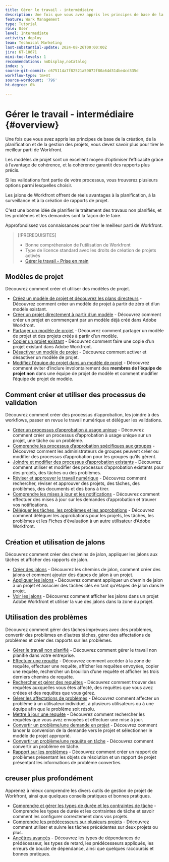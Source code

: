 ```yaml
---
title: Gérer le travail - intermédiaire
description: Une fois que vous avez appris les principes de base de la création, de la planification et de la gestion des projets, vous devez savoir plus pour tirer le meilleur parti de Workfront.
feature: Work Management
type: Tutorial
role: User
level: Intermediate
activity: deploy
team: Technical Marketing
last-substantial-update: 2024-08-26T00:00:00Z
jira: KT-10671
mini-toc-levels: 1
recommendations: noDisplay,noCatalog
index: y
source-git-commit: c675114a7f82521a59072f80a64d314be4cd335d
workflow-type: tm+mt
source-wordcount: '796'
ht-degree: 0%

---
```



# Gérer le travail - intermédiaire {#overview}

Une fois que vous avez appris les principes de base de la création, de la planification et de la gestion des projets, vous devez savoir plus pour tirer le meilleur parti de Workfront.

Les modèles de projet sont un excellent moyen d’optimiser l’efficacité grâce à l’avantage de cohérence, et la cohérence garantit des rapports plus précis.

Si les validations font partie de votre processus, vous trouverez plusieurs options parmi lesquelles choisir.

Les jalons de Workfront offrent de réels avantages à la planification, à la surveillance et à la création de rapports de projet.

C&#39;est une bonne idée de planifier le traitement des travaux non planifiés, et les problèmes et les demandes sont la façon de le faire.

Approfondissez vos connaissances pour tirer le meilleur parti de Workfront.

>[!PREREQUISITES]
>
>* Bonne compréhension de l’utilisation de Workfront
>* Type de licence standard avec les droits de création de projets activés
>* [Gérer le travail - Prise en main](https://experienceleague.adobe.com/?recommended=Workfront-U-1-2022.1.planners)


## Modèles de projet

Découvrez comment créer et utiliser des modèles de projet.

* [Créez un modèle de projet et découvrez les plans directeurs](create-a-project-template.md) - Découvrez comment créer un modèle de projet à partir de zéro et d’un modèle existant.
* [Créer un projet directement à partir d’un modèle](create-a-project-directly-from-a-template.md) - Découvrez comment créer un projet en commençant par un modèle déjà créé dans Adobe Workfront.
* [Partager un modèle de projet](share-a-project-template.md) - Découvrez comment partager un modèle de projet et des projets créés à partir d’un modèle.
* [Copier un projet existant](/help/manage-work/manage-projects/copy-an-existing-project.md) - Découvrez comment faire une copie d’un projet existant dans Adobe Workfront.
* [Désactiver un modèle de projet](deactivate-a-project-template.md) - Découvrez comment activer et désactiver un modèle de projet.
* [Modifiez l’équipe de projet dans un modèle de projet](edit-the-project-team-in-a-project-template.md) - Découvrez comment éviter d’inclure involontairement des **membres de l’équipe de projet non** dans une équipe de projet de modèle et comment modifier l’équipe de projet de modèle.

## Comment créer et utiliser des processus de validation

Découvrez comment créer des processus d’approbation, les joindre à des workflows, passer en revue le travail numérique et déléguer les validations.

* [Créer un processus d’approbation à usage unique](create-a-single-use-approval-process.md) - Découvrez comment créer un processus d’approbation à usage unique sur un projet, une tâche ou un problème.
* [Comprendre les processus d’approbation spécifiques aux groupes](group-specific-approval-processes.md) - Découvrez comment les administrateurs de groupes peuvent créer ou modifier des processus d’approbation pour les groupes qu’ils gèrent.
* [Joindre et modifier des processus d’approbation existants](attach-and-edit-existing-approval-processes.md) - Découvrez comment utiliser et modifier des processus d’approbation existants pour des projets, des tâches ou des problèmes.
* [Réviser et approuver le travail numérique](review-and-approve-digital-work.md) - Découvrez comment rechercher, réviser et approuver des projets, des tâches, des problèmes, des documents et des bons à tirer.
* [Comprendre les mises à jour et les notifications](understand-updates-and-notifications.md) - Découvrez comment effectuer des mises à jour sur les demandes d’approbation et trouver vos notifications.
* [Déléguer les tâches, les problèmes et les approbations](delegate-approvals.md) - Découvrez comment déléguer les approbations pour les projets, les tâches, les problèmes et les Fiches d’évaluation à un autre utilisateur d’Adobe Workfront.

## Création et utilisation de jalons

Découvrez comment créer des chemins de jalon, appliquer les jalons aux tâches et afficher des rapports de jalon.

* [Créer des jalons](creating-milestones.md) - Découvrez les chemins de jalon, comment créer des jalons et comment ajouter des étapes de jalon à un projet.
* [Appliquer les jalons](apply-milestones.md) - Découvrez comment appliquer un chemin de jalon à un projet et associer des tâches clés en tant qu’étapes de jalon dans le projet.
* [Voir les jalons](view-milestones.md) - Découvrez comment afficher les jalons dans un projet Adobe Workfront et utiliser la vue des jalons dans la zone du projet.

## Utilisation des problèmes

Découvrez comment gérer des tâches imprévues avec des problèmes, convertir des problèmes en d’autres tâches, gérer des affectations de problèmes et créer des rapports sur les problèmes.

* [Gérer le travail non planifié](handle-unplanned-work.md) - Découvrez comment gérer le travail non planifié dans votre entreprise.
* [Effectuer une requête](make-a-request.md) - Découvrez comment accéder à la zone de requête, effectuer une requête, afficher les requêtes envoyées, copier une requête, rechercher un brouillon d’une requête et afficher les trois derniers chemins de requête.
* [Rechercher et gérer des requêtes](find-requests.md) - Découvrez comment trouver des requêtes auxquelles vous êtes affecté, des requêtes que vous avez créées et des requêtes que vous gérez.
* [Gérer les affectations de problèmes](manage-issue-assignments.md) - Découvrez comment affecter un problème à un utilisateur individuel, à plusieurs utilisateurs ou à une équipe afin que le problème soit résolu.
* [Mettre à jour une requête](update-a-request.md) - Découvrez comment rechercher les requêtes que vous avez envoyées et effectuer une mise à jour.
* [Convertir un problème/une demande en projet](create-a-project-from-a-request.md) - Découvrez comment lancer la conversion de la demande vers le projet et sélectionner le modèle de projet approprié.
* [Convertir un problème/une requête en tâche](convert-issues-to-other-work-items.md) - Découvrez comment convertir un problème en tâche.
* [Rapport sur les problèmes](report-on-issues.md) - Découvrez comment créer un rapport de problèmes présentant les objets de résolution et un rapport de projet présentant les informations de problème converties.

## creuser plus profondément

Apprenez à mieux comprendre les divers outils de gestion de projet de Workfront, ainsi que quelques conseils pratiques et bonnes pratiques.    

* [Comprendre et gérer les types de durée et les contraintes de tâche](understand-and-manage-duration-types-and-task-constraints.md) - Comprendre les types de durée et les contraintes de tâche et savoir comment les configurer correctement dans vos projets.
* [Comprendre les prédécesseurs sur plusieurs projets](understand-cross-project-predecessors.md) - Découvrez comment utiliser et suivre les tâches précédentes sur deux projets ou plus.
* [Ancêtres avancés](advanced-predecessors.md) - Découvrez les types de dépendances de prédécesseur, les types de retard, les prédécesseurs appliqués, les erreurs de boucle de dépendance, ainsi que quelques raccourcis et bonnes pratiques.
